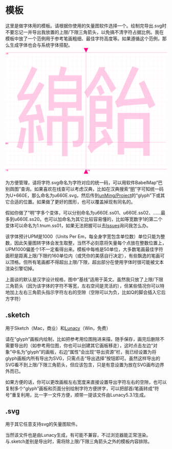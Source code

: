 # 模板
这里是做字体用的模板。请根据你使用的矢量图软件选择一个。绘制完导出.svg时不要忘记一并导出我放置的上限/下限三角箭头，以免搞不清字符占据比例。我在模板中放了一个范例用于参考笔画粗细、最佳字符高度等。如果遵循这个范例，那么生成字体也会与系统字体搭配。
![模板示意](/Template/template.svg)

为方便管理，请将字符.svg命名为字符对应的统一码，可以用软件BabelMap“巴别舆图”查询。如果喜欢在线查可以考虑汉典，比如在汉典搜索“[明](https://www.zdic.net/hans/%E6%98%8E)”字可知统一码为U+660E，那么命名为u660E.svg，然后传到[unMing/Project](https://github.com/MY1L/unMing/tree/master/Project)的“glyph”下或其它合适的位置。如果做了更好的图形，也可以覆盖掉现有同名的。

假如你做了“明”字多个变体，可以分别命名为u660E.ss01、u660E.ss02、……最多到u660E.ss20。也可以加命名为其它比较容易懂的，比如等宽数字1的第二个变体可以命名为1.tnum.ss01，如果无法把握可以去[Issues](https://github.com/MY1L/unMing/issues)询问我怎么办。

该字体预计UPM是1000（Units Per Em，每全身字宽包含单位数）单位只能为整数，因此矢量图转字体会发生取整，当然不必刻意将矢量每个点放在整数位置上，UPM1000偏差个1不一定看得出来。模板中每格是50单位，大多数笔画最佳字符面积是距离上限/下限约160单位内（或凭你的美感自行决定），有些飘逸的笔画可以顶格。但所有笔画都不得超出上限/下限，超出部分在使用字体时很可能被文本渲染引擎切掉。

上面谈的默认是汉字设计规格，图中“基线”适用于英文。虽然我只放了上限/下限三角箭头（因为该字体的字符不等宽，左右空间是灵活的），但某些情况你可以特地加上左右三角箭头指示字符左右的空隙（空隙可以为负，比如Q的脚会插入它后方字符）

## .sketch
用于Sketch（Mac，商业）和[Lunacy](https://icons8.cn/lunacy)（Win，免费）

请在“glyph”画板内绘制，比如把参考用位图拖进来描，随手保存，画完后删除不需要导出的（如参考用位图，你也可以创建其它画板移走），这时点击左边“对象”中名为“glyph”的画板，右边“属性”会出现“导出资源”栏，我已经设置为将glyph画板内所有导出为SVG，只需点击“导出选择”按钮即可。虽然这样导出的SVG看不到上限/下限三角箭头，但应该包含，只是有意设置为放在SVG画布边界外而已。

如果方便的话，你可以更改画板左右宽度来直接设置导出字符左右的空隙，也可以复制多个“glyph”画板和页面分别绘制字符方便拼字，可以把部首/笔画转成“符号”重复利用，比一字一文件方便，顺带一提该文件由Lunacy5.3.1生成。

## .svg
用于其它任意支持svg的矢量图软件。

当然该文件也是由Lunacy生成，有可能不兼容，不过浏览器能正常渲染。与.sketch差别是导出时，需将除上限/下限三角箭头之外的模板内容排除。